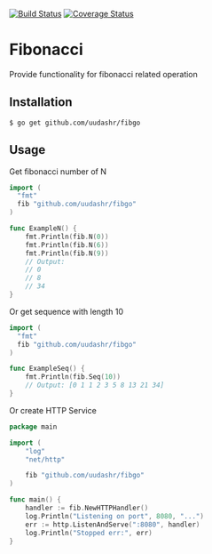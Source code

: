 [![Build Status](https://travis-ci.org/uudashr/fibgo.svg?branch=master)](https://travis-ci.org/uudashr/fibgo)
[![Coverage Status](https://coveralls.io/repos/github/uudashr/fibgo/badge.svg?branch=master)](https://coveralls.io/github/uudashr/fibgo?branch=master)

# Fibonacci

Provide functionality for fibonacci related operation

## Installation
```shell
$ go get github.com/uudashr/fibgo
```

## Usage
Get fibonacci number of N
```go
import (
  "fmt"
  fib "github.com/uudashr/fibgo"
)

func ExampleN() {
	fmt.Println(fib.N(0))
	fmt.Println(fib.N(6))
	fmt.Println(fib.N(9))
	// Output:
	// 0
	// 8
	// 34
}
```

Or get sequence with length 10
```go
import (
  "fmt"
  fib "github.com/uudashr/fibgo"
)

func ExampleSeq() {
	fmt.Println(fib.Seq(10))
	// Output: [0 1 1 2 3 5 8 13 21 34]
}
```

Or create HTTP Service
```go
package main

import (
	"log"
	"net/http"

	fib "github.com/uudashr/fibgo"
)

func main() {
	handler := fib.NewHTTPHandler()
	log.Println("Listening on port", 8080, "...")
	err := http.ListenAndServe(":8080", handler)
	log.Println("Stopped err:", err)
}
```
